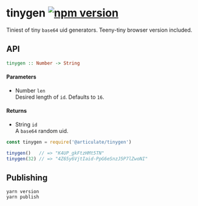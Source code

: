 # tinygen [![npm version](https://img.shields.io/npm/v/@articulate/tinygen.svg)](https://www.npmjs.com/package/@articulate/tinygen)

Tiniest of tiny `base64` uid generators.  Teeny-tiny browser version included.

## API

```haskell
tinygen :: Number -> String
```

#### Parameters

- Number `len` <br/>
  Desired length of `id`. Defaults to `16`.

#### Returns

- String `id` <br/>
  A `base64` random uid.

```js
const tinygen = require('@articulate/tinygen')

tinygen()   // => "K4UP_gkFtzHMt5TN"
tinygen(32) // => "4Z65y6VjtIaid-PpG6eSnzJ5P7lZwoNI"
```

## Publishing

```
yarn version
yarn publish
```
